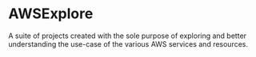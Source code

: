 # AWSExplore

A suite of projects created with the sole purpose of exploring and better understanding the use-case of the various AWS services and resources.
